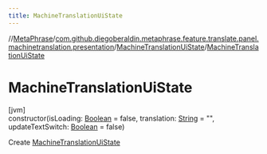 ```yaml
---
title: MachineTranslationUiState
---
```

//[MetaPhrase](../../../index.html)/[com.github.diegoberaldin.metaphrase.feature.translate.panel.machinetranslation.presentation](../index.html)/[MachineTranslationUiState](index.html)/[MachineTranslationUiState](-machine-translation-ui-state.html)



# MachineTranslationUiState



[jvm]\
constructor(isLoading: [Boolean](https://kotlinlang.org/api/latest/jvm/stdlib/kotlin/-boolean/index.html) = false, translation: [String](https://kotlinlang.org/api/latest/jvm/stdlib/kotlin/-string/index.html) = &quot;&quot;, updateTextSwitch: [Boolean](https://kotlinlang.org/api/latest/jvm/stdlib/kotlin/-boolean/index.html) = false)



Create [MachineTranslationUiState](index.html)




